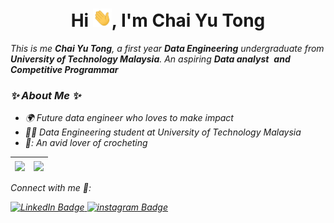 <h1 align="center">Hi <img src="https://raw.githubusercontent.com/ABSphreak/ABSphreak/master/gifs/Hi.gif" width="30px">, I'm Chai Yu Tong</h1>

<p align="centre">
  <em>
    This is me <b>Chai Yu Tong</b>, a first year <b>Data Engineering</b> undergraduate from <b>University of Technology Malaysia</b>.
    An aspiring <b>Data analyst</b>&nbsp; <b>and Competitive Programmar</b>&nbsp;
    <br>
    
 ### ✨ About Me ✨
- 🌍 Future data engineer who loves to make impact
- 👨‍💻 Data Engineering student at University of Technology Malaysia
- 🧶: An avid lover of crocheting

| <img align="center" src="https://github-readme-stats.vercel.app/api?username=Yutongchai&show_icons=true&include_all_commits=true&theme=buefy&hide_border=true"/> |<img align="center" src="https://github-readme-stats.vercel.app/api/top-langs/?username=Yutongchai&layout=compact&theme=buefy&hide_border=true"/> |
| ------------- | ------------- |


    
Connect with me 🤝:
<div id="badges">
  <a href="https://www.linkedin.com/in/yu-tong-chai-073b131a7">
    <img src="https://img.shields.io/badge/LinkedIn-blue?style=for-the-badge&logo=linkedin&logoColor=white" alt="LinkedIn Badge"/>
  </a>
  <a href="https://instagram.com/yyutongg__?igshid=YmMyMTA2M2Y=">
    <img src="https://img.shields.io/badge/Instagram-E4405F?style=for-the-badge&logo=youtube&logoColor=white" alt="instagram Badge"/>
  </a>
</div>

<br />
    
    

